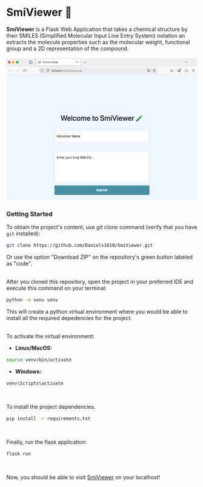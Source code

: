 # SmiViewer 🧪

**SmiViewer** is a Flask Web Application that takes a chemical structure by their SMILES (Simplified Molecular Input Line Entry System)
notation an extracts the molecule properties such as the molecular weight, functional group and a 2D representation of the compound.<br>  
![Smiviewer](app/static/smiviewer-demo.png?raw=true "Smiviewer Home Page")

### Getting Started
To obtain the project's content,  use _git clone_ command (verify that you have `git` installed):  
```bash
git clone https://github.com/Daniels1610/SmiViewer.git
```
Or use the option "Download ZIP" on the repository's green button labeled as "code".<br><br>
  
  
After you cloned this repository, open the project in your preferred IDE and execute this command on your terminal:
```bash
python -m venv venv
```
  
This will create a python virtual environment where you would be able to install all the required depedencies for the project.<br><br>
  
    
To activate the virtual environment:    
- **Linux/MacOS:**
```bash
source venv/bin/activate
```

- **Windows:**
```bash
venv\Scripts\activate
```
<br>
    
To install the project dependencies.
```bash
pip install -r requirements.txt
```
<br>
  
    
Finally, run the flask application:
```bash
flask run
```
<br>

Now, you should be able to visit [SmiViewer](http://127.0.0.1:5000) on your localhost!
